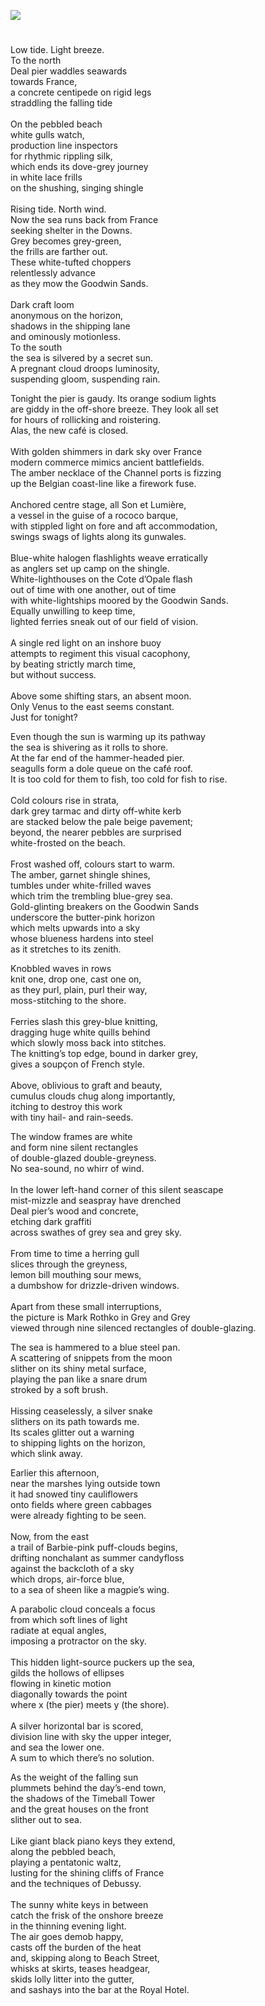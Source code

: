 <a href="https://beta.kent-maps.online"><img src="https://beta.kent-maps.online/juncture/ve-button.png"></a>
<param ve-config title="Impressions from a Bolthole Window" author="Diana Hirst" layout="vtl" 
banner="https://stor.artstor.org/stor/b4b1e2ee-a94d-4fd6-aec2-2bf7902abfb6">

<param ve-entity eid="Q1011096" aliases="Deal">

#

Low tide. Light breeze.   
To the north   
Deal pier waddles seawards   
towards France,   
a concrete centipede on rigid legs   
straddling the falling tide   
<br>
On the pebbled beach   
white gulls watch,   
production line inspectors   
for rhythmic rippling silk,   
which ends its dove-grey journey   
in white lace frills   
on the shushing, singing shingle   
<br>
Rising tide. North wind.   
Now the sea runs back from France   
seeking shelter in the Downs.   
Grey becomes grey-green,   
the frills are farther out.   
These white-tufted choppers   
relentlessly advance   
as they mow the Goodwin Sands.   
<br>
Dark craft loom   
anonymous on the horizon,   
shadows in the shipping lane   
and ominously motionless.   
To the south   
the sea is silvered by a secret sun.   
A pregnant cloud droops luminosity,   
suspending gloom, suspending rain.   
<param ve-image url="https://upload.wikimedia.org/wikipedia/commons/f/f0/Coastline_near_Deal_castle_%282012%29_-_panoramio.jpg" label="Coastline near Deal Castle" attribution="Alexander Kachkaev via Wikimedia Commons" license="CC BY 3.0">
<param ve-image url="https://stor.artstor.org/stor/731e64ad-bad5-4db7-998a-84087304e97d" label="Deal Pier" attribution="Martin Crowther">

Tonight the pier is gaudy.  Its orange sodium lights   
are giddy in the off-shore breeze.  They look all set   
for hours of rollicking and roistering.   
Alas, the new café is closed.   
<br>
With golden shimmers in dark sky over France   
modern commerce mimics ancient battlefields.   
The amber necklace of the Channel ports is fizzing   
up the Belgian coast-line like a firework fuse.   
<br>
Anchored centre stage, all Son et Lumière,   
a vessel in the guise of a rococo barque,   
with stippled light on fore and aft accommodation,   
swings swags of lights along its gunwales.   
<br>
Blue-white halogen flashlights weave erratically   
as anglers set up camp on the shingle.   
White-lighthouses on the Cote d’Opale flash   
out of time with one another, out of time   
with white-lightships moored by the Goodwin Sands.   
Equally unwilling to keep time,   
lighted ferries sneak out of our field of vision.   
<br>
A single red light on an inshore buoy    
attempts to regiment this visual cacophony,   
by beating strictly march time,    
but without success.   
<br>
Above some shifting stars, an absent moon.   
Only Venus to the east seems constant.   
Just for tonight?   
<param ve-image url="https://upload.wikimedia.org/wikipedia/commons/7/72/Pier-of-Deal-07.jpg" label="Pier of Deal" attribution="Immanuel Giel, via Wikimedia Commons" license="CC BY-SA 4.0">

Even though the sun is warming up its pathway   
the sea is shivering as it rolls to shore.   
At the far end of the hammer-headed pier.   
seagulls form a dole queue on the café roof.   
It is too cold for them to fish, too cold for fish to rise.   
<br>
Cold colours rise in strata,   
dark grey tarmac and dirty off-white kerb   
are stacked below the pale beige pavement;   
beyond, the nearer pebbles are surprised   
white-frosted on the beach.   
<br>
Frost washed off, colours start to warm.   
The amber, garnet shingle shines,   
tumbles under white-frilled waves   
which trim the trembling blue-grey sea.   
Gold-glinting breakers on the Goodwin Sands   
underscore the butter-pink horizon   
which melts upwards into a sky   
whose blueness hardens into steel   
as it stretches to its zenith.   
<param ve-image url="https://stor.artstor.org/stor/d1087754-5201-4025-a7c8-2c8fec21d2f9" label="Sea-front at Deal" attribution="Elizabeth Waterman-Scrase">

Knobbled waves in rows   
knit one, drop one, cast one on,   
as they purl, plain, purl their way,   
moss-stitching to the shore.   
<br>
Ferries slash this grey-blue knitting,   
dragging huge white quills behind   
which slowly moss back into stitches.   
The knitting’s top edge, bound in darker grey,   
gives a soupçon of French style.   
<br>
Above, oblivious to graft and beauty,   
cumulus clouds chug along importantly,   
itching to destroy this work   
with tiny hail- and rain-seeds.   
<param ve-image url="https://upload.wikimedia.org/wikipedia/commons/8/81/Waves_%281793045566%29.jpg" label="Deal Beach" attribution="allen watkin from London, UK, via Wikimedia Commons" license="CC BY-SA 2.0">

The window frames are white   
and form nine silent rectangles   
of double-glazed double-greyness.   
No sea-sound, no whirr of wind.   
<br>
In the lower left-hand corner of this silent seascape   
mist-mizzle and seaspray have drenched   
Deal pier’s wood and concrete,   
etching dark graffiti   
across swathes of grey sea and grey sky.   
<br>
From time to time a herring gull   
slices through the greyness,   
lemon bill mouthing sour mews,      
a dumbshow for drizzle-driven windows.
<br><br>
Apart from these small interruptions,   
the picture is Mark Rothko in Grey and Grey   
viewed through nine silenced rectangles of double-glazing.   
<param ve-image url="https://upload.wikimedia.org/wikipedia/commons/3/39/Rothko_Paper_Works.jpg" label="Mark Rothko Paper Works" attribution="via Wikimedia Commons" license="CC BY-SA 4.0">

The sea is hammered to a blue steel pan.   
A scattering of snippets from the moon   
slither on its shiny metal surface,   
playing the pan like a snare drum   
stroked by a soft brush.   
<br>
Hissing ceaselessly, a silver snake   
slithers on its path towards me.   
Its scales glitter out a warning   
to shipping lights on the horizon,   
which slink away.   
<param ve-image url="https://upload.wikimedia.org/wikipedia/commons/0/0e/English_Channel_%2820562846383%29.jpg" label="English Channel" attribution="Markus Trienke, via Wikimedia Commons" license="CC BY-SA 2.0">

Earlier this afternoon,    
near the marshes lying outside town   
it had snowed tiny cauliflowers   
onto fields where green cabbages   
were already fighting to be seen.   
<br>
Now, from the east   
a trail of Barbie-pink puff-clouds begins,   
drifting nonchalant as summer candyfloss   
against the backcloth of a sky   
which drops, air-force blue,    
to a sea of sheen like a magpie’s wing.   
<param ve-image url="https://upload.wikimedia.org/wikipedia/commons/6/6f/Frozen_Cabbage_-_geograph.org.uk_-_2181989.jpg" label="Frozen Cabbage" attribution="by David Anstiss via Wikimedia Commons" license="CC BY-SA 2.0">

A parabolic cloud conceals a focus   
from which soft lines of light   
radiate at equal angles,   
imposing a protractor on the sky.   
<br>
This hidden light-source puckers up the sea,   
gilds the hollows of ellipses   
flowing in kinetic motion   
diagonally towards the point   
where x (the pier) meets y (the shore).   
<br>
A silver horizontal bar is scored,   
division line with sky the upper integer,   
and sea the lower one.   
A sum to which there’s no solution.   
<param ve-image url="https://stor.artstor.org/stor/b4b1e2ee-a94d-4fd6-aec2-2bf7902abfb6" label="Deal Pier" attribution="Martin Crowther">

As the weight of the falling sun   
plummets behind the day’s-end town,   
the shadows of the Timeball Tower   
and the great houses on the front   
slither out to sea.  
<br>
Like giant black piano keys they extend,   
along the pebbled beach,   
playing a pentatonic waltz,   
lusting for the shining cliffs of France   
and the techniques of Debussy.   
<br>
The sunny white keys in between   
catch the frisk of the onshore breeze   
in the thinning evening light.   
The air goes demob happy,   
casts off the burden of the heat   
and, skipping along to Beach Street,   
whisks at skirts, teases headgear,   
skids lolly litter into the gutter,   
and sashays into the bar at the Royal Hotel.   
<param ve-image url="https://upload.wikimedia.org/wikipedia/commons/9/94/Royal_Hotel_-_geograph.org.uk_-_2852587.jpg" label="Royal Hotel by Oast House Archive via Wikimedia Commons" license="CC BY-SA 2.0">
